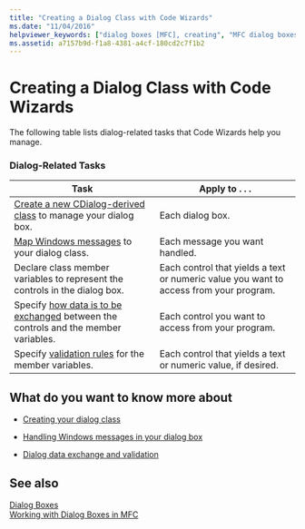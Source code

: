 ```yaml
---
title: "Creating a Dialog Class with Code Wizards"
ms.date: "11/04/2016"
helpviewer_keywords: ["dialog boxes [MFC], creating", "MFC dialog boxes, creating", "code wizards", "dialog classes [MFC], creating"]
ms.assetid: a7157b9d-f1a8-4381-a4cf-180cd2c7f1b2
---
```

# Creating a Dialog Class with Code Wizards

The following table lists dialog-related tasks that Code Wizards help you manage.

### Dialog-Related Tasks

|Task|Apply to . . .|
|----------|--------------------|
|[Create a new CDialog-derived class](creating-your-dialog-class.md) to manage your dialog box.|Each dialog box.|
|[Map Windows messages](handling-windows-messages-in-your-dialog-box.md) to your dialog class.|Each message you want handled.|
|Declare class member variables to represent the controls in the dialog box.|Each control that yields a text or numeric value you want to access from your program.|
|Specify [how data is to be exchanged](dialog-data-exchange-and-validation.md) between the controls and the member variables.|Each control you want to access from your program.|
|Specify [validation rules](dialog-data-exchange-and-validation.md) for the member variables.|Each control that yields a text or numeric value, if desired.|

## What do you want to know more about

- [Creating your dialog class](creating-your-dialog-class.md)

- [Handling Windows messages in your dialog box](handling-windows-messages-in-your-dialog-box.md)

- [Dialog data exchange and validation](dialog-data-exchange-and-validation.md)

## See also

[Dialog Boxes](dialog-boxes.md)<br/>
[Working with Dialog Boxes in MFC](life-cycle-of-a-dialog-box.md)
